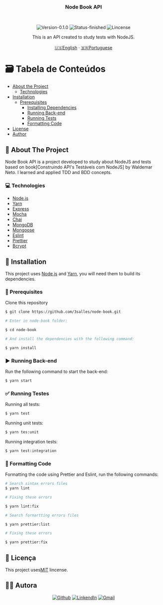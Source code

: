 
<h3 align="center">Node Book API</h3>
</br> 

<p align="center">
    <img src="https://img.shields.io/static/v1?label=Version&message=0.1.0&color=7159c1" alt="Version-0.1.0" />
      <img src="https://img.shields.io/static/v1?label=Status&message=Finished&color=brightgreen" alt="Status-finished" />
      <img src="https://img.shields.io/static/v1?label=Lincense&message=MIT&color=0000ff " alt="Lincense" />
</p>

<p align="center">
  This is an API created to study tests with NodeJS.
  <br />
  <br />
  <a href="README.md">🇺🇸English</a>
   ·
  <a href="README-pt.md">🇧🇷Portuguese</a>
</p>

<!-- TABLE OF CONTENTS -->
# :card_file_box: Tabela de Conteúdos
* [About the Project](#book-about-the-project)
  * [Technologies](#computer-technologies)
* [Installation](#bricks-installation)
  * [Prerequisites](#construction-prerequisites)
    * [Installing Dependencies](#construction-installing-dependencies)
    * [Running Back-end](#arrow_forward-running-back-end)
    * [Running Tests](#white_check_mark-running-tests)
    * [Formatting Code](#nail_care-formatting-Code)
* [License](#page_facing_up-license)
* [Author](#woman_technologist-author)

## :book: About The Project

Node Book API is a project developed to study about NodeJS and tests based on book[Construindo API's Testáveis com NodeJS] by Waldemar Neto. I learned and applied TDD and BDD concepts.

### :computer: Technologies

* [Node.js](https://nodejs.org/en/)
* [Yarn](https://yarnpkg.com)
* [Express](https://expressjs.com)
* [Mocha](https://mochajs.org)
* [Chai](https://www.chaijs.com)
* [MongoDB](https://www.mongodb.com)
* [Mongoose](https://mongoosejs.com)
* [Eslint](https://eslint.org)
* [Prettier](https://prettier.io)
* [Bcrypt](https://www.npmjs.com/package/bcrypt)

## :bricks: Installation


This project uses [Node.js](https://nodejs.org/en/) and [Yarn](https://yarnpkg.com), you will need them to build its dependencies.


### :construction: Prerequisites

Clone this repository

```bash
$ git clone https://github.com/3salles/node-book.git

# Enter in node-book folder:

$ cd node-book

# And install the dependencies with the following command:

$ yarn install
```

### :arrow_forward: Running Back-end

Run the following command to start the back-end:

```bash
$ yarn start
```

### :white_check_mark: Running Testes

Running all tests:

```bash
$ yarn test
```

Running unit tests:

```bash
$ yarn tes:unit
```

Running integration tests:

```bash
$ yarn test:integration
```

### :nail_care: Formatting  Code

Formatting the code using Prettier and Eslint, run the following commands:

```bash
# Search sintax errors files
$ yarn lint

# Fixing these errors

$ yarn lint:fix

# Search formartting errors files

$ yarn prettier:list

# Fixing these errors

$ yarn prettier:fix
```

## :page_facing_up: Licença

This project uses[MIT](https://github.com/3salles/node-book/blob/master/LICENSE.md) lincense.

## ‍:woman_technologist: Autora

<p align="center">
  <a href="https://github.com/3salles"><img src="https://img.shields.io/badge/-Github-000?style=flat-square&logo=Github&logoColor=white&link=https://github.com/3salles" alt="Github" /></a>
  <a href="https://www.linkedin.com/in/beatriz-salles-b701a31a6/"><img src="https://img.shields.io/badge/-LinkedIn-blue?style=flat-square&logo=Linkedin&logoColor=white&link=https://www.linkedin.com/in/beatriz-salles-b701a31a6" alt="LinkendIn" /></a>
  <a href="mailto:beatrizsallesss@gmail.com"><img src="https://img.shields.io/badge/-Gmail-c14438?style=flat-square&logo=Gmail&logoColor=white&link=mailto:beatrizsallesss@gmail.com" alt="Gmail" /></a>